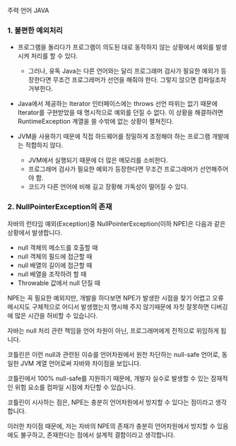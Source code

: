 
주력 언어 JAVA
### 1. **불편한 예외처리**
- 프로그램을 돌리다가 프로그램이 의도된 대로 동작하지 않는 상황에서 예외를 발생시켜 처리를 할 수 있다.
    - 그러나, 유독 Java는 다른 언어와는 달리 프로그래머 검사가 필요한 예외가 등장한다면 무조건 프로그래머가 선언을 해줘야 한다. 그렇지 않으면 컴파일조차 거부한다.
- Java에서 제공하는 Iterator 인터페이스에는 throws 선언 따위는 없기 때문에 Iterator를 구현받았을 때 명시적으로 예외를 던질 수 없다. 이 상황을 해결하려면 RuntimeException 계열을 쓸 수밖에 없는 상황이 펼쳐진다.

- JVM을 사용하기 때문에 직접 하드웨어를 정밀하게 조정해야 하는 프로그램 개발에는 적합하지 않다.
    - JVM에서 실행되기 때문에 더 많은 메모리를 소비한다.
    - 프로그래머 검사가 필요한 예외가 등장한다면 무조건 프로그래머가 선언해주어야 함.
    - 코드가 다른 언어에 비해 길고 장황해 가독성이 떨어질 수 있다.

### 2. NullPointerException의 존재 

자바의 런타임 예외(Exception)중 NullPointerException(이하 NPE)은 다음과 같은 상황에서 발생합니다.

- null 객체의 메소드를 호출할 때
- null 객체의 필드에 접근할 때
- null 배열의 길이에 접근할 때
- null 배열을 조작하려 할 때
- Throwable 값에서 null 던질 때

NPE는 꼭 필요한 예외지만, 개발을 하다보면 NPE가 발생한 시점을 찾기 어렵고 오류 메시지도 구체적으로 어디서 발생했는지 명시해 주지 않기때문에 자칫 잘못하면 디버깅에 많은 시간을 허비할 수 있습니다.

자바는 null 처리 관련 책임을 언어 차원이 아닌, 프로그래머에게 전적으로 위임하게 됩니다.

코틀린은 이런 null과 관련된 이슈를 언어차원에서 원천 차단하는 null-safe 언어로, 동일한 JVM 계열 언어로써 자바와 차이점을 보입니다.

코틀린에서 100% null-safe를 지원하기 때문에, 개발자 실수로 발생할 수 있는 잠재적인 위험 요소를 컴파일 시점에 차단할 수 있습니다.

코틀린이 시사하는 점은, NPE는 충분히 언어차원에서 방지할 수 있다는 점이라고 생각합니다.

이러한 차이점 때문에, 저는 자바의 NPE의 존재가 충분히 언어차원에서 방지할 수 있음에도 불구하고, 존재한다는 점에서 설계적 결함이라고 생각합니다.
